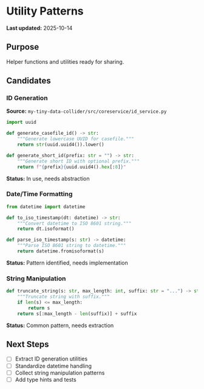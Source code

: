 # Utility Patterns

**Last updated:** 2025-10-14

## Purpose

Helper functions and utilities ready for sharing.

## Candidates

### ID Generation

**Source:** `my-tiny-data-collider/src/coreservice/id_service.py`

```python
import uuid

def generate_casefile_id() -> str:
    """Generate lowercase UUID for casefile."""
    return str(uuid.uuid4()).lower()

def generate_short_id(prefix: str = "") -> str:
    """Generate short ID with optional prefix."""
    return f"{prefix}{uuid.uuid4().hex[:8]}"
```

**Status:** In use, needs abstraction

### Date/Time Formatting

```python
from datetime import datetime

def to_iso_timestamp(dt: datetime) -> str:
    """Convert datetime to ISO 8601 string."""
    return dt.isoformat()

def parse_iso_timestamp(s: str) -> datetime:
    """Parse ISO 8601 string to datetime."""
    return datetime.fromisoformat(s)
```

**Status:** Pattern identified, needs implementation

### String Manipulation

```python
def truncate_string(s: str, max_length: int, suffix: str = "...") -> str:
    """Truncate string with suffix."""
    if len(s) <= max_length:
        return s
    return s[:max_length - len(suffix)] + suffix
```

**Status:** Common pattern, needs extraction

## Next Steps

- [ ] Extract ID generation utilities
- [ ] Standardize datetime handling
- [ ] Collect string manipulation patterns
- [ ] Add type hints and tests
